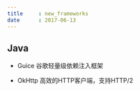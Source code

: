 ```yaml
---
title     : new_frameworks
date      : 2017-06-13
---
```


## Java
- Guice
  谷歌轻量级依赖注入框架

- OkHttp
  高效的HTTP客户端，支持HTTP/2
